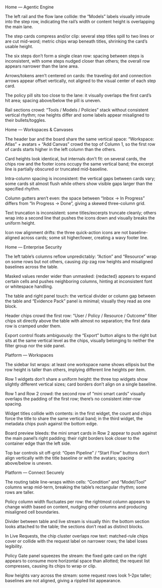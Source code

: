 Home — Agentic Engine

The left rail and the flow lane collide: the “Models” labels visually intrude into the step row, indicating the rail’s width or content height is overlapping the main lane.

The step cards compress and/or clip: several step titles spill to two lines or are cut mid-word; metric chips wrap beneath titles, shrinking the card’s usable height.

The six steps don’t form a single clean row: spacing between steps is inconsistent, with some steps nudged closer than others; the overall row appears narrower than the lane area.

Arrows/tokens aren’t centered on cards: the traveling dot and connection arrows appear offset vertically, not aligned to the visual center of each step card.

The policy pill sits too close to the lane: it visually overlaps the first card’s hit area; spacing above/below the pill is uneven.

Rail sections crowd: “Tools / Models / Policies” stack without consistent vertical rhythm; row heights differ and some labels appear misaligned to their bullets/toggles.

Home — Workspaces & Canvases

The header bar and the board share the same vertical space: “Workspace: Atlas” + avatars + “Add Canvas” crowd the top of Column 1, so the first row of cards starts higher in the left column than the others.

Card heights look identical, but internals don’t fit: on several cards, the chips row and the footer icons occupy the same vertical band; the excerpt line is partially obscured or truncated mid-baseline.

Intra-column spacing is inconsistent: the vertical gaps between cards vary; some cards sit almost flush while others show visible gaps larger than the specified rhythm.

Column gutters aren’t even: the space between “Inbox → In Progress” differs from “In Progress → Done”, giving a skewed three-column grid.

Text truncation is inconsistent: some titles/excerpts truncate cleanly; others wrap into a second line that pushes the icons down and visually breaks the uniform height.

Icon row alignment drifts: the three quick-action icons are not baseline-aligned across cards; some sit higher/lower, creating a wavy footer line.

Home — Enterprise Security

The left table’s columns reflow unpredictably: “Action” and “Resource” wrap on some rows but not others, causing zig-zag row heights and misaligned baselines across the table.

Masked values render wider than unmasked: {redacted} appears to expand certain cells and pushes neighboring columns, hinting at inconsistent font or whitespace handling.

The table and right panel touch: the vertical divider or column gap between the table and “Evidence Pack” panel is minimal; visually they read as one block.

Header chips crowd the first row: “User / Policy / Resource / Outcome” filter chips sit directly above the table with almost no separation; the first data row is cramped under them.

Export control floats ambiguously: the “Export” button aligns to the right but sits at the same vertical level as the chips, visually belonging to neither the filter group nor the side panel.

Platform — Workspaces

The sidebar list wraps: at least one workspace name shows ellipsis but the row height is taller than others, implying different line heights per item.

Row 1 widgets don’t share a uniform height: the three top widgets show slightly different vertical sizes; card borders don’t align on a single baseline.

Row 1 and Row 2 crowd: the second row of “mini smart cards” visually overlaps the padding of the first row; there’s no consistent inter-row spacing.

Widget titles collide with contents: in the first widget, the count and chips force the title to share the same vertical band; in the third widget, the metadata chips push against the bottom edge.

Board preview bleeds: the mini smart cards in Row 2 appear to push against the main panel’s right padding; their right borders look closer to the container edge than the left side.

Top bar controls sit off-grid: “Open Pipeline” / “Start Flow” buttons don’t align vertically with the title baseline or with the avatars; spacing above/below is uneven.

Platform — Connect Securely

The routing table line-wraps within cells: “Condition” and “Model/Tool” columns wrap mid-term, breaking the table’s rectangular rhythm; some rows are taller.

Policy column width fluctuates per row: the rightmost column appears to change width based on content, nudging other columns and producing misaligned cell boundaries.

Divider between table and live stream is visually thin: the bottom section looks attached to the table; the sections don’t read as distinct blocks.

In Live Requests, the chip cluster overlaps row text: matched-rule chips cover or collide with the request label on narrower rows; the label loses legibility.

Policy Gate panel squeezes the stream: the fixed gate card on the right appears to consume more horizontal space than allotted; the request list compresses, causing its chips to wrap or clip.

Row heights vary across the stream: some request rows look 1–2px taller; baselines are not aligned, giving a rippled list appearance.